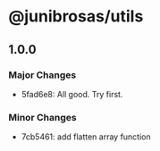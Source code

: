 # @junibrosas/utils

## 1.0.0

### Major Changes

- 5fad6e8: All good. Try first.

### Minor Changes

- 7cb5461: add flatten array function
